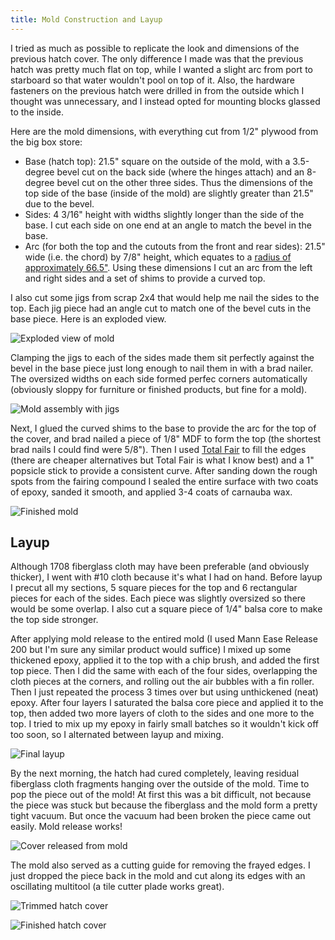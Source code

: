 ```yaml
---
title: Mold Construction and Layup
---
```


I tried as much as possible to replicate the look and dimensions of the previous hatch cover.
The only difference I made was that the previous hatch was pretty much flat on top, while
I wanted a slight arc from port to starboard so that water wouldn't pool on top of it. Also,
the hardware fasteners on the previous hatch were drilled in from the outside which I thought
was unnecessary, and I instead opted for mounting blocks glassed to the inside.

Here are the mold dimensions, with everything cut from 1/2" plywood from the big box store:

* Base (hatch top): 21.5" square on the outside of the mold, with a 3.5-degree bevel cut
  on the back side (where the hinges attach) and an 8-degree bevel cut on the other
  three sides. Thus the dimensions of the top side of the base (inside of the mold) are
  slightly greater than 21.5" due to the bevel.
* Sides: 4 3/16" height with widths slightly longer than the side of the base. I cut
  each side on one end at an angle to match the bevel in the base.
* Arc (for both the top and the cutouts from the front and rear sides): 21.5" wide (i.e.
  the chord) by 7/8" height, which equates to a [radius of approximately
  66.5"](https://www.mathopenref.com/arcradius.html). Using
  these dimensions I cut an arc from the left and right sides and a set of shims to provide
  a curved top.

I also cut some jigs from scrap 2x4 that would help me nail the sides to the top. Each jig
piece had an angle cut to match one of the bevel cuts in the base piece.
Here is an exploded view.

![Exploded view of mold](images/exploded-view-web.jpg "Individual mold parts prior to assembly. The circle cuts in the jig are unnecessary and leftover from a separate project.")

Clamping the jigs to each of the sides made them sit perfectly against the bevel in the base
piece just long enough to nail them in with a brad nailer. The oversized widths on each side
formed perfec corners automatically (obviously sloppy for furniture or finished products, but
fine for a mold).

![Mold assembly with jigs](images/cover-mold-with-jig-web.jpg "Mold assembly using jigs to hold each side at the correct angle")

Next, I glued the curved shims to the base to provide the arc for the top of the cover, and brad
nailed a piece of 1/8" MDF to form the top (the shortest brad nails I could find were 5/8"). Then I used
[Total Fair](https://www.totalboat.com/product/totalfair) to fill the edges (there are cheaper
alternatives but Total Fair is what I know best) and a 1" popsicle stick
to provide a consistent curve. After sanding down the rough spots from the fairing compound I
sealed the entire surface with two coats of epoxy, sanded it smooth, and applied 3-4 coats of carnauba
wax.

![Finished mold](images/finished-mold-web.jpg "Here's the finished mold. The green bits on the bottom are fairing to cover holes from the brad nailer.")

## Layup ##

Although 1708 fiberglass cloth may have been preferable (and obviously thicker), I went with #10 cloth because it's
what I had on hand. Before layup I precut all my sections, 5 square pieces for the top and 6
rectangular pieces for each of the sides. Each piece was slightly oversized so there would be
some overlap. I also cut a square piece of 1/4" balsa core to make the top side stronger.

After applying mold release to the entired mold (I used Mann Ease Release 200 but I'm sure any similar product would suffice)
I mixed up some thickened epoxy, applied it to the top with a chip brush, and added the first top piece. Then
I did the same with each of the four sides, overlapping the cloth pieces at the corners, and rolling
out the air bubbles with a fin roller. Then I just repeated the process 3 times over but using unthickened
(neat) epoxy. After four layers I saturated the balsa core piece and applied it to the top, then
added two more layers of cloth to the sides and one more to the top. I tried to mix up my epoxy 
in fairly small batches so it wouldn't kick off too soon, so I alternated between layup and mixing.

![Final layup](images/final-layup-web.jpg "Here's the complete layup in the mold")

By the next morning, the hatch had cured completely, leaving residual fiberglass cloth fragments
hanging over the outside of the mold. Time to pop the piece out of the mold! At first this was a bit
difficult, not because the piece was stuck but because the fiberglass and the mold form a pretty
tight vacuum. But once the vacuum had been broken the piece came out easily. Mold release works!

![Cover released from mold](images/cover-released-from-mold-web.jpg "And here's the finished part popped out of the mold")

The mold also served as a cutting guide for removing the frayed edges. I just dropped the piece
back in the mold and cut along its edges with an oscillating multitool (a tile cutter plade works
great).

![Trimmed hatch cover](images/trimmed-hatch-cover-web.jpg "Using a multitool blade to trim the excess fiberglass")

![Finished hatch cover](images/trimmed-hatch-cover2-web.jpg "And here's the finished cover ready to fit on the boat")